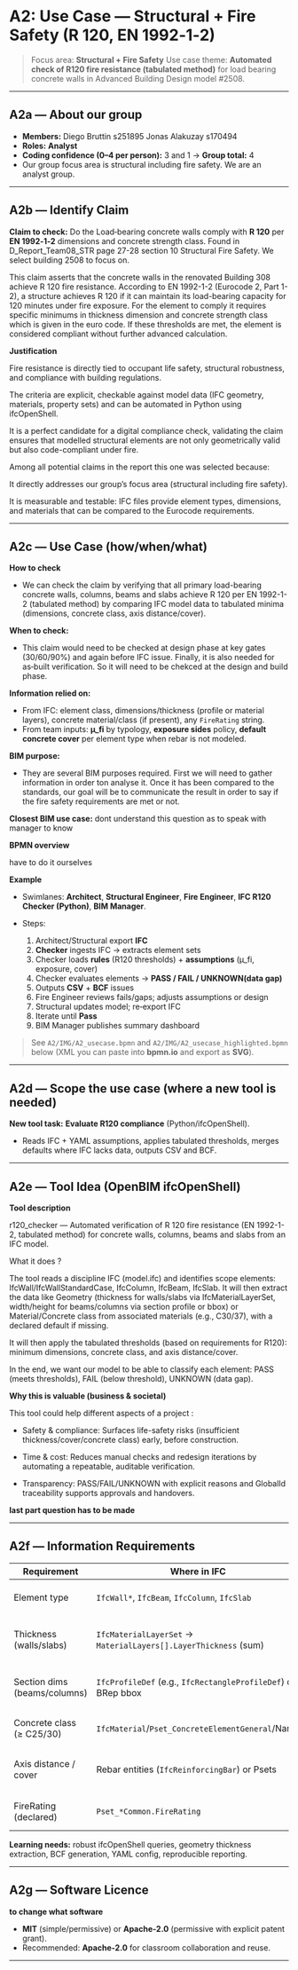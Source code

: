 # A2: Use Case — Structural + Fire Safety (R 120, EN 1992‑1‑2)

> Focus area: **Structural + Fire Safety**
> Use case theme: **Automated check of R120 fire resistance (tabulated method)** for load bearing concrete walls in Advanced Building Design model #2508.

---

## A2a — About our group

* **Members:** Diego Bruttin s251895 Jonas Alakuzay s170494
* **Roles:** **Analyst** 
* **Coding confidence (0–4 per person):** 3 and 1 → **Group total:** 4
* Our group focus area is structural including fire safety. We are an analyst group.

---

## A2b — Identify Claim

**Claim to check:**
Do the Load‑bearing concrete walls comply with **R 120** per **EN 1992‑1‑2** dimensions and concrete strength class. 
Found in D_Report_Team08_STR page 27-28 section 10 Structural Fire Safety. We select building 2508 to focus on.

This claim asserts that the concrete walls in the renovated Building 308 achieve R 120 fire resistance. According to EN 1992-1-2 (Eurocode 2, Part 1-2), a structure achieves R 120 if it can maintain its load-bearing capacity for 120 minutes under fire exposure. For the element to comply it requires specific minimums in thickness dimension and concrete strength class which is given in the euro code. If these thresholds are met, the element is considered compliant without further advanced calculation.

**Justification**

Fire resistance is directly tied to occupant life safety, structural robustness, and compliance with building regulations.

The criteria are explicit, checkable against model data (IFC geometry, materials, property sets) and can be automated in Python using ifcOpenShell.

It is a perfect candidate for a digital compliance check, validating the claim ensures that modelled structural elements are not only geometrically valid but also code-compliant under fire.

Among all potential claims in the report this one was selected because:  

It directly addresses our group’s focus area (structural including fire safety).

It is measurable and testable: IFC files provide element types, dimensions, and materials that can be compared to the Eurocode requirements.

---

## A2c — Use Case (how/when/what)

**How to check**
* We can check the claim by verifying that all primary load-bearing concrete walls, columns, beams and slabs achieve R 120 per EN 1992-1-2 (tabulated method) by comparing IFC model data to tabulated minima (dimensions, concrete class, axis distance/cover).

**When to check:**

* This claim would need to be checked at design phase at key gates (30/60/90%) and again before IFC issue. Finally, it is also needed for as‑built verification. So it will need to be chekced at the design and build phase.

**Information relied on:**

* From IFC: element class, dimensions/thickness (profile or material layers), concrete material/class (if present), any `FireRating` string.
* From team inputs: **µ_fi** by typology, **exposure sides** policy, **default concrete cover** per element type when rebar is not modeled.
 
**BIM purpose:** 
* They are several BIM purposes required. First we will need to gather information in order ton analyse it. Once it has been compared to the standards, our goal will be to communicate the result in order to say if the fire safety requirements are met or not.

**Closest BIM use case:** 
dont understand this question as to speak with manager to know

**BPMN overview**


have to do it ourselves 

**Example**
* Swimlanes: **Architect**, **Structural Engineer**, **Fire Engineer**, **IFC R120 Checker (Python)**, **BIM Manager**.
* Steps:

  1. Architect/Structural export **IFC**
  2. **Checker** ingests IFC → extracts element sets
  3. Checker loads **rules** (R120 thresholds) + **assumptions** (µ_fi, exposure, cover)
  4. Checker evaluates elements → **PASS / FAIL / UNKNOWN(data gap)**
  5. Outputs **CSV** + **BCF** issues
  6. Fire Engineer reviews fails/gaps; adjusts assumptions or design
  7. Structural updates model; re‑export IFC
  8. Iterate until **Pass**
  9. BIM Manager publishes summary dashboard

> See `A2/IMG/A2_usecase.bpmn` and `A2/IMG/A2_usecase_highlighted.bpmn` below (XML you can paste into **bpmn.io** and export as **SVG**).

---

## A2d — Scope the use case (where a new tool is needed)

**New tool task:** **Evaluate R120 compliance** (Python/ifcOpenShell).

* Reads IFC + YAML assumptions, applies tabulated thresholds, merges defaults where IFC lacks data, outputs CSV and BCF.

---

## A2e — Tool Idea (OpenBIM ifcOpenShell)

**Tool description**

r120_checker — Automated verification of R 120 fire resistance (EN 1992-1-2, tabulated method) for concrete walls, columns, beams and slabs from an IFC model.

What it does ?

The tool reads a discipline IFC (model.ifc) and identifies scope elements: IfcWall/IfcWallStandardCase, IfcColumn, IfcBeam, IfcSlab. It will then extract the data like Geometry (thickness for walls/slabs via IfcMaterialLayerSet, width/height for beams/columns via section profile or bbox) or Material/Concrete class from associated materials (e.g., C30/37), with a declared default if missing.

It will then apply the tabulated thresholds (based on requirements for R120): minimum dimensions, concrete class, and axis distance/cover.

In the end, we want our model to be able to classify each element: PASS (meets thresholds), FAIL (below threshold), UNKNOWN (data gap).

**Why this is valuable (business & societal)**

This tool could help different aspects of a project :

* Safety & compliance: Surfaces life-safety risks (insufficient thickness/cover/concrete class) early, before construction.

* Time & cost: Reduces manual checks and redesign iterations by automating a repeatable, auditable verification.

* Transparency: PASS/FAIL/UNKNOWN with explicit reasons and GlobalId traceability supports approvals and handovers.

**last part question has to be made**

---

## A2f — Information Requirements

| Requirement                  | Where in IFC                                                    | Expected? | Handling                                                  |
| ---------------------------- | --------------------------------------------------------------- | --------- | --------------------------------------------------------- |
| Element type                 | `IfcWall*`, `IfcBeam`, `IfcColumn`, `IfcSlab`                   | Yes       | Query via ifcOpenShell type filters                       |
| Thickness (walls/slabs)      | `IfcMaterialLayerSet` → `MaterialLayers[].LayerThickness` (sum) | Often     | Sum layers or fallback to solid geometry thickness        |
| Section dims (beams/columns) | `IfcProfileDef` (e.g., `IfcRectangleProfileDef`) or BRep bbox   | Often     | Use profile; fallback to bbox with sanity checks          |
| Concrete class (≥ C25/30)    | `IfcMaterial`/`Pset_ConcreteElementGeneral`/Name                | Sometimes | Parse; else default in `assumptions.yaml`                 |
| Axis distance / cover        | Rebar entities (`IfcReinforcingBar`) or Psets                   | Rare      | Use defaults in assumptions; mark **UNKNOWN** if critical |
| FireRating (declared)        | `Pset_*Common.FireRating`                                       | Sometimes | Compare “claimed” vs computed result                      |

**Learning needs:** robust ifcOpenShell queries, geometry thickness extraction, BCF generation, YAML config, reproducible reporting.

---

## A2g — Software Licence


**to change what software**
* **MIT** (simple/permissive) or **Apache‑2.0** (permissive with explicit patent grant).
* Recommended: **Apache‑2.0** for classroom collaboration and reuse.

---



